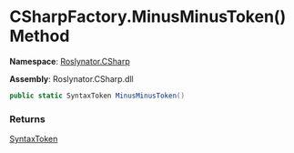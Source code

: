 # CSharpFactory\.MinusMinusToken\(\) Method

**Namespace**: [Roslynator.CSharp](../../README.md)

**Assembly**: Roslynator\.CSharp\.dll

```csharp
public static SyntaxToken MinusMinusToken()
```

### Returns

[SyntaxToken](https://docs.microsoft.com/en-us/dotnet/api/microsoft.codeanalysis.syntaxtoken)

